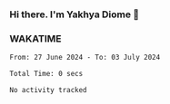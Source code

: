 ### Hi there. I'm Yakhya Diome 👋

### WAKATIME
<!--START_SECTION:waka-->

```txt
From: 27 June 2024 - To: 03 July 2024

Total Time: 0 secs

No activity tracked
```

<!--END_SECTION:waka-->
